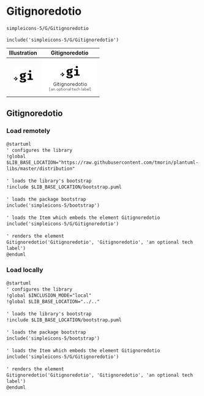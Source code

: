 # Gitignoredotio


```text
simpleicons-5/G/Gitignoredotio
```

```text
include('simpleicons-5/G/Gitignoredotio')
```



| Illustration | Gitignoredotio |
| :---: | :---: |
| ![illustration for Illustration](../../simpleicons-5/G/Gitignoredotio.png) | ![illustration for Gitignoredotio](../../simpleicons-5/G/Gitignoredotio.Local.png) |




## Gitignoredotio

### Load remotely
```plantuml
@startuml
' configures the library
!global $LIB_BASE_LOCATION="https://raw.githubusercontent.com/tmorin/plantuml-libs/master/distribution"

' loads the library's bootstrap
!include $LIB_BASE_LOCATION/bootstrap.puml

' loads the package bootstrap
include('simpleicons-5/bootstrap')

' loads the Item which embeds the element Gitignoredotio
include('simpleicons-5/G/Gitignoredotio')

' renders the element
Gitignoredotio('Gitignoredotio', 'Gitignoredotio', 'an optional tech label')
@enduml
```

### Load locally
```plantuml
@startuml
' configures the library
!global $INCLUSION_MODE="local"
!global $LIB_BASE_LOCATION="../.."

' loads the library's bootstrap
!include $LIB_BASE_LOCATION/bootstrap.puml

' loads the package bootstrap
include('simpleicons-5/bootstrap')

' loads the Item which embeds the element Gitignoredotio
include('simpleicons-5/G/Gitignoredotio')

' renders the element
Gitignoredotio('Gitignoredotio', 'Gitignoredotio', 'an optional tech label')
@enduml
```

